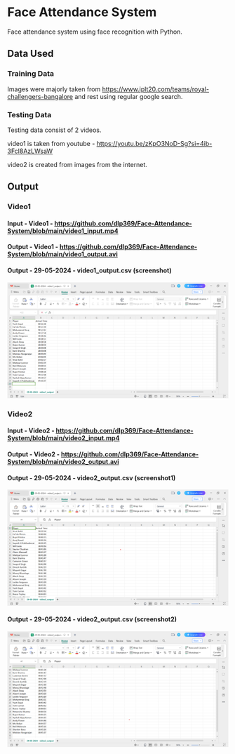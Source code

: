 # Face Attendance System

Face attendance system using face recognition with Python.

## Data Used

### Training Data

Images were majorly taken from https://www.iplt20.com/teams/royal-challengers-bangalore and rest using regular google search.

### Testing Data

Testing data consist of 2 videos.

video1 is taken from youtube - https://youtu.be/zKpO3NoD-Sg?si=4ib-3Fcl8AzLWsaW

video2 is created from images from the internet.


## Output

### Video1 

#### Input - Video1 - https://github.com/dlp369/Face-Attendance-System/blob/main/video1_input.mp4

#### Output - Video1 - https://github.com/dlp369/Face-Attendance-System/blob/main/video1_output.avi

#### Output - 29-05-2024 - video1_output.csv (screenshot)

![screenshot1](https://github.com/dlp369/Face-Attendance-System/blob/main/29-05-2024%20-%20video1_output.csv%20(screenshot).png)


### Video2 

#### Input - Video2 - https://github.com/dlp369/Face-Attendance-System/blob/main/video2_input.mp4

#### Output - Video2 - https://github.com/dlp369/Face-Attendance-System/blob/main/video2_output.avi

#### Output - 29-05-2024 - video2_output.csv (screenshot1)
![screenshot2](https://github.com/dlp369/Face-Attendance-System/blob/main/29-05-2024%20-%20video2_output.csv%20(screenshot1).png)

#### Output - 29-05-2024 - video2_output.csv (screenshot2)
![screenshot2](https://github.com/dlp369/Face-Attendance-System/blob/main/29-05-2024%20-%20video2_output.csv%20(screenshot2).png)

